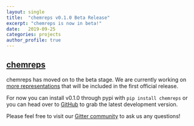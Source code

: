 ```yaml
---
layout: single
title:  "chemreps v0.1.0 Beta Release"
excerpt: "chemreps is now in beta!"
date:   2019-09-25
categories: projects
author_profile: true
---
```


## [chemreps](https://github.com/chemreps/chemreps)

chemreps has moved on to the beta stage. We are currently working on [more representations](https://github.com/chemreps/chemreps/projects/1) that will be included in the first official release.    

For now you can install v0.1.0 through pypi with `pip install chemreps` or you can head over to [GitHub](https://github.com/chemreps/chemreps) to grab the latest development version. 

Please feel free to visit our [Gitter community](https://gitter.im/chemreps/community) to ask us any questions!